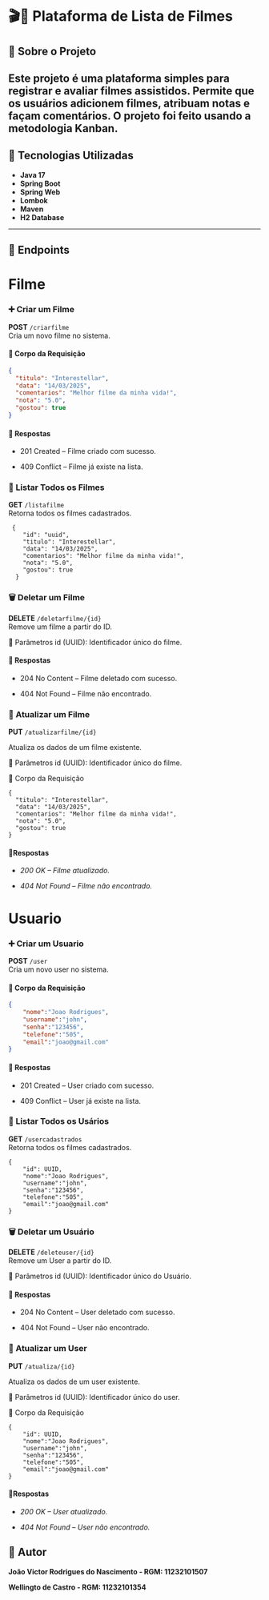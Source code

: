 # 🎬🍿 Plataforma de Lista de Filmes

## 📌 Sobre o Projeto
Este projeto é uma plataforma simples para registrar e avaliar filmes assistidos. Permite que os usuários adicionem filmes, atribuam notas e façam comentários.
O projeto foi feito usando a metodologia Kanban.
---

## 🚀 Tecnologias Utilizadas
- **Java 17**
- **Spring Boot**
- **Spring Web**
- **Lombok**
- **Maven**
- **H2 Database**

---

## 📁 Endpoints

# Filme

### ➕ Criar um Filme

**POST** `/criarfilme`  
Cria um novo filme no sistema.

#### 🔸 Corpo da Requisição
```json
{
  "titulo": "Interestellar",
  "data": "14/03/2025",
  "comentarios": "Melhor filme da minha vida!",
  "nota": "5.0",
  "gostou": true
}
```
#### 🔸 Respostas
- 201 Created – Filme criado com sucesso.

- 409 Conflict – Filme já existe na lista.

### 📃 Listar Todos os Filmes
**GET** `/listafilme`  
Retorna todos os filmes cadastrados.

```
 {
    "id": "uuid",
    "titulo": "Interestellar",
    "data": "14/03/2025",
    "comentarios": "Melhor filme da minha vida!",
    "nota": "5.0",
    "gostou": true
  }
```

### 🗑️ Deletar um Filme
**DELETE** `/deletarfilme/{id}`  
Remove um filme a partir do ID.

🔸 Parâmetros
id (UUID): Identificador único do filme.

#### 🔸 Respostas
- 204 No Content – Filme deletado com sucesso.

- 404 Not Found – Filme não encontrado.


### 🔄 Atualizar um Filme
**PUT** `/atualizarfilme/{id}`

Atualiza os dados de um filme existente.

🔸 Parâmetros
id (UUID): Identificador único do filme.

🔸 Corpo da Requisição

```
{
  "titulo": "Interestellar",
  "data": "14/03/2025",
  "comentarios": "Melhor filme da minha vida!",
  "nota": "5.0",
  "gostou": true
}
```

#### 🔸Respostas

- *200 OK – Filme atualizado.*

- *404 Not Found – Filme não encontrado.*


# Usuario

### ➕ Criar um Usuario

**POST** `/user`  
Cria um novo user no sistema.

#### 🔸 Corpo da Requisição
```json
{
    "nome":"Joao Rodrigues",
    "username":"john",
    "senha":"123456",
    "telefone":"505",
    "email":"joao@gmail.com"
}
```

#### 🔸 Respostas
- 201 Created – User criado com sucesso.

- 409 Conflict – User já existe na lista.

### 📃 Listar Todos os Usários
**GET** `/usercadastrados`  
Retorna todos os filmes cadastrados.

```
{
    "id": UUID,
    "nome":"Joao Rodrigues",
    "username":"john",
    "senha":"123456",
    "telefone":"505",
    "email":"joao@gmail.com"
}
```

### 🗑️ Deletar um Usuário
**DELETE** `/deleteuser/{id}`  
Remove um User a partir do ID.

🔸 Parâmetros
id (UUID): Identificador único do Usuário.

#### 🔸 Respostas
- 204 No Content – User deletado com sucesso.

- 404 Not Found – User não encontrado.


### 🔄 Atualizar um User
**PUT** `/atualiza/{id}`

Atualiza os dados de um user existente.

🔸 Parâmetros
id (UUID): Identificador único do user.

🔸 Corpo da Requisição

```
{
    "id": UUID,
    "nome":"Joao Rodrigues",
    "username":"john",
    "senha":"123456",
    "telefone":"505",
    "email":"joao@gmail.com"
}
```

#### 🔸Respostas

- *200 OK – User atualizado.*

- *404 Not Found – User não encontrado.*


## 📌 Autor
**João Victor Rodrigues do Nascimento - RGM: 11232101507**

**Wellingto de Castro - RGM: 11232101354**


